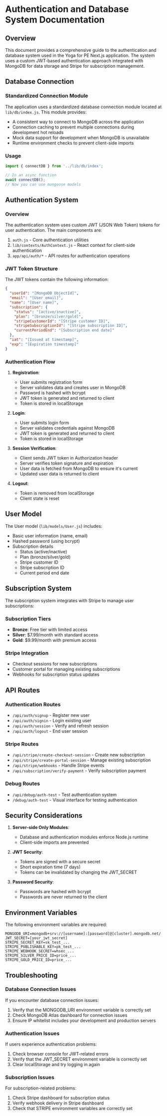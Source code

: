 # Authentication and Database System Documentation

## Overview

This document provides a comprehensive guide to the authentication and database system used in the Yoga for PE Next.js application. The system uses a custom JWT-based authentication approach integrated with MongoDB for data storage and Stripe for subscription management.

## Database Connection

### Standardized Connection Module

The application uses a standardized database connection module located at `lib/db/index.js`. This module provides:

- A consistent way to connect to MongoDB across the application
- Connection caching to prevent multiple connections during development hot reloads
- Mock data support for development when MongoDB is unavailable
- Runtime environment checks to prevent client-side imports

### Usage

```javascript
import { connectDB } from '../lib/db/index';

// In an async function
await connectDB();
// Now you can use mongoose models
```

## Authentication System

### Overview

The authentication system uses custom JWT (JSON Web Token) tokens for user authentication. The main components are:

1. `auth.js` - Core authentication utilities
2. `lib/contexts/AuthContext.js` - React context for client-side authentication
3. `app/api/auth/*` - API routes for authentication operations

### JWT Token Structure

The JWT tokens contain the following information:

```json
{
  "userId": "[MongoDB ObjectId]",
  "email": "[User email]",
  "name": "[User name]",
  "subscription": {
    "status": "[active/inactive]",
    "plan": "[bronze/silver/gold]",
    "stripeCustomerId": "[Stripe customer ID]",
    "stripeSubscriptionId": "[Stripe subscription ID]",
    "currentPeriodEnd": "[Subscription end date]"
  },
  "iat": "[Issued at timestamp]",
  "exp": "[Expiration timestamp]"
}
```

### Authentication Flow

1. **Registration**:
   - User submits registration form
   - Server validates data and creates user in MongoDB
   - Password is hashed with bcrypt
   - JWT token is generated and returned to client
   - Token is stored in localStorage

2. **Login**:
   - User submits login form
   - Server validates credentials against MongoDB
   - JWT token is generated and returned to client
   - Token is stored in localStorage

3. **Session Verification**:
   - Client sends JWT token in Authorization header
   - Server verifies token signature and expiration
   - User data is fetched from MongoDB to ensure it's current
   - Updated user data is returned to client

4. **Logout**:
   - Token is removed from localStorage
   - Client state is reset

## User Model

The User model (`lib/models/User.js`) includes:

- Basic user information (name, email)
- Hashed password (using bcrypt)
- Subscription details
  - Status (active/inactive)
  - Plan (bronze/silver/gold)
  - Stripe customer ID
  - Stripe subscription ID
  - Current period end date

## Subscription System

The subscription system integrates with Stripe to manage user subscriptions:

### Subscription Tiers

- **Bronze**: Free tier with limited access
- **Silver**: $7.99/month with standard access
- **Gold**: $9.99/month with premium access

### Stripe Integration

- Checkout sessions for new subscriptions
- Customer portal for managing existing subscriptions
- Webhooks for subscription status updates

## API Routes

### Authentication Routes

- `/api/auth/signup` - Register new user
- `/api/auth/signin` - Login existing user
- `/api/auth/session` - Verify and refresh session
- `/api/auth/logout` - End user session

### Stripe Routes

- `/api/stripe/create-checkout-session` - Create new subscription
- `/api/stripe/create-portal-session` - Manage existing subscription
- `/api/stripe/webhooks` - Handle Stripe events
- `/api/subscription/verify-payment` - Verify subscription payment

### Debug Routes

- `/api/debug/auth-test` - Test authentication system
- `/debug/auth-test` - Visual interface for testing authentication

## Security Considerations

1. **Server-side Only Modules**:
   - Database and authentication modules enforce Node.js runtime
   - Client-side imports are prevented

2. **JWT Security**:
   - Tokens are signed with a secure secret
   - Short expiration time (7 days)
   - Tokens can be invalidated by changing the JWT_SECRET

3. **Password Security**:
   - Passwords are hashed with bcrypt
   - Passwords are never returned to the client

## Environment Variables

The following environment variables are required:

```
MONGODB_URI=mongodb+srv://[username]:[password]@[cluster].mongodb.net/
JWT_SECRET=[your_jwt_secret]
STRIPE_SECRET_KEY=sk_test_...
STRIPE_PUBLISHABLE_KEY=pk_test_...
STRIPE_WEBHOOK_SECRET=whsec_...
STRIPE_SILVER_PRICE_ID=price_...
STRIPE_GOLD_PRICE_ID=price_...
```

## Troubleshooting

### Database Connection Issues

If you encounter database connection issues:

1. Verify that the MONGODB_URI environment variable is correctly set
2. Check MongoDB Atlas dashboard for connection issues
3. Ensure IP whitelist includes your development and production servers

### Authentication Issues

If users experience authentication problems:

1. Check browser console for JWT-related errors
2. Verify that the JWT_SECRET environment variable is correctly set
3. Clear localStorage and try logging in again

### Subscription Issues

For subscription-related problems:

1. Check Stripe dashboard for subscription status
2. Verify webhook delivery in Stripe dashboard
3. Check that STRIPE environment variables are correctly set
